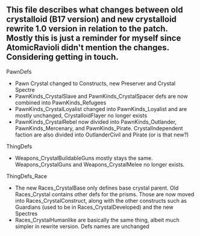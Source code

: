 ## This file describes what changes between old crystalloid (B17 version) and new crystalloid rewrite 1.0 version in relation to the patch. Mostly this is just a reminder for myself since AtomicRavioli didn't mention the changes. Considering getting in touch.

PawnDefs
- Pawn Crystal changed to Constructs, new Preserver and Crystal Spectre
- PawnKinds_CrystalSlave and PawnKinds_CrystalSpacer defs are now combined into PawnKinds_Refugees
- PawnKinds_CrystalLoyalist changed into PawnKinds_Loyalist and are mostly unchanged, CrystalloidFlayer no longer exists
- PawnKinds_CrystalRebel now divided into PawnKinds_Outlander, PawnKinds_Mercenary, and PawnKinds_Pirate. CrystalIndependent faction are also divided into OutlanderCivil and Pirate (or is that new?)

ThingDefs
- Weapons_CrystalBuildableGuns mostly stays the same. Weapons_CrystalGuns and Weapons_CrystalMelee no longer exists.

ThingDefs_Race
- The new Races_CrystalBase only defines base crystal parent. Old Races_Crystal contains other defs for the prisms. Those are now moved into Races_CrystalConstruct, along with the other constructs such as Guardians (used to be in Races_CrystalDeveloped) and the new Spectres
- Races_CrystalHumanlike are basically the same thing, albeit much simpler in rewrite version. Defs names are unchanged